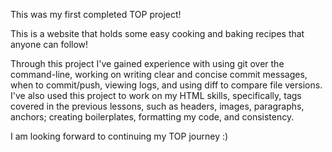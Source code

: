 This was my first completed TOP project!

This is a website that holds some easy cooking and baking recipes that anyone can follow!

Through this project I've gained experience with using git over the command-line, working on writing clear and concise commit messages, when to commit/push, viewing logs, and using diff to compare file versions. I've also used this project to work on my HTML skills, specifically, tags covered in the previous lessons, such as headers, images, paragraphs, anchors; creating boilerplates, formatting my code, and consistency.

I am looking forward to continuing my TOP journey :) 